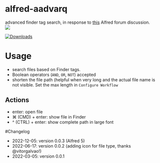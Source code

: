 # alfred-aadvarq
 advanced finder tag search, in response to [this](https://www.alfredforum.com/topic/18041-advanced-search-using-tags-%C3%A0-la-finder/) Alfred forum discussion.  
![](aadvarq.gif "")
<a href="https://github.com/giovannicoppola/alfred-aadvarq/releases/latest/">
  
  <img alt="Downloads"
       src="https://img.shields.io/github/downloads/giovannicoppola/alfred-aadvarq/total?color=purple&label=Downloads"><br/>
</a>

# Usage
- search files based on Finder tags. 
- Boolean operators (`AND`, `OR`, `NOT`) accepted
- shorten the file path (helpful when very long and the actual file name is not visible. Set the max length in `Configure Workflow`

## Actions

- enter: open file
- ⌘ (CMD) + enter: show file in Finder
- ^ (CTRL) + enter: show complete path in large font


#Changelog

- 2022-12-05: version 0.0.3 (Alfred 5)
- 2022-06-17: version 0.0.2 (adding icon for file type, thanks @vitorgalvao!)
- 2022-03-05: version 0.0.1 